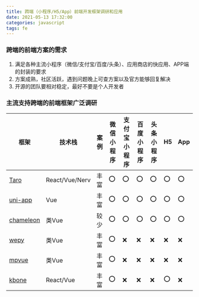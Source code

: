 ```yaml
---
title: 跨端（小程序/H5/App）前端开发框架调研和应用
date: 2021-05-13 17:32:00
categories: javascript
tags: fe
---
```


### 跨端的前端方案的需求

1. 满足各种主流小程序（微信/支付宝/百度/头条）、应用商店的快应用、APP端的封装的要求
2. 方案成熟，社区活跃，遇到问题晚上可查方案以及官方能够回复解决
3. 开源的团队要相对稳定，最好不要是个人开发者

### 主流支持跨端的前端框架广泛调研

| 框架 | 技术栈 | 案例 | 微信小程序 | 支付宝小程序 | 百度小程序 | 头条小程序 | H5 | App |
| ----- | ---- | ---- | ---- | ---- | ---- | ---- | ---- | ---- |
| [Taro](https://taro.jd.com/) | React/Vue/Nerv | 丰富 | ⭕ | ⭕ | ⭕ | ⭕ | ⭕ | ⭕ |
| [uni-app](https://uniapp.dcloud.io/) | Vue | 丰富 | ⭕ | ⭕ | ⭕ | ⭕ | ⭕ | ⭕ |
| [chameleon](https://cml.js.org/) | 类Vue | 较少 | ⭕ | ⭕ | ⭕ | ⭕ | ⭕ | ⭕ |
| [wepy](https://wepyjs.gitee.io/wepy-docs/) | 类Vue | 丰富 | ⭕ | ❌ | ❌ | ❌ | ❌ | ❌ |
| [mpvue](http://mpvue.com/) | 类Vue | 丰富 | ⭕ | ❌ | ❌ | ❌ | ❌ | ❌ |
| [kbone](https://developers.weixin.qq.com/miniprogram/dev/extended/kbone/) | React/Vue | 丰富 | ⭕ | ❌ | ❌ | ❌ | ⭕ | ❌ |
